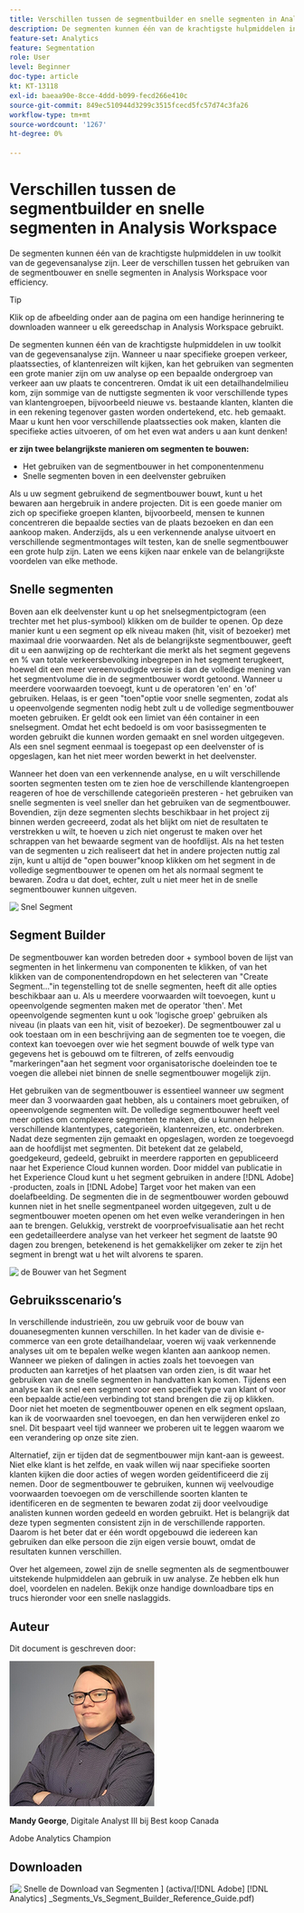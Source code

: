 ```yaml
---
title: Verschillen tussen de segmentbuilder en snelle segmenten in Analysis Workspace
description: De segmenten kunnen één van de krachtigste hulpmiddelen in uw toolkit van de gegevensanalyse zijn. Leer de verschillen tussen het gebruiken van de segmentbouwer en snelle segmenten in Analysis Workspace voor efficiency.
feature-set: Analytics
feature: Segmentation
role: User
level: Beginner
doc-type: article
kt: KT-13118
exl-id: baeaa90e-8cce-4ddd-b099-fecd266e410c
source-git-commit: 849ec510944d3299c3515fcecd5fc57d74c3fa26
workflow-type: tm+mt
source-wordcount: '1267'
ht-degree: 0%

---
```


# Verschillen tussen de segmentbuilder en snelle segmenten in Analysis Workspace

De segmenten kunnen één van de krachtigste hulpmiddelen in uw toolkit van de gegevensanalyse zijn. Leer de verschillen tussen het gebruiken van de segmentbouwer en snelle segmenten in Analysis Workspace voor efficiency.

>[!TIP]
>
> Klik op de afbeelding onder aan de pagina om een handige herinnering te downloaden wanneer u elk gereedschap in Analysis Workspace gebruikt.

De segmenten kunnen één van de krachtigste hulpmiddelen in uw toolkit van de gegevensanalyse zijn. Wanneer u naar specifieke groepen verkeer, plaatssecties, of klantenreizen wilt kijken, kan het gebruiken van segmenten een grote manier zijn om uw analyse op een bepaalde ondergroep van verkeer aan uw plaats te concentreren. Omdat ik uit een detailhandelmilieu kom, zijn sommige van de nuttigste segmenten ik voor verschillende types van klantengroepen, bijvoorbeeld nieuwe vs. bestaande klanten, klanten die in een rekening tegenover gasten worden ondertekend, etc. heb gemaakt. Maar u kunt hen voor verschillende plaatssecties ook maken, klanten die specifieke acties uitvoeren, of om het even wat anders u aan kunt denken!

**er zijn twee belangrijkste manieren om segmenten te bouwen:**

* Het gebruiken van de segmentbouwer in het componentenmenu
* Snelle segmenten boven in een deelvenster gebruiken

Als u uw segment gebruikend de segmentbouwer bouwt, kunt u het bewaren aan hergebruik in andere projecten. Dit is een goede manier om zich op specifieke groepen klanten, bijvoorbeeld, mensen te kunnen concentreren die bepaalde secties van de plaats bezoeken en dan een aankoop maken. Anderzijds, als u een verkennende analyse uitvoert en verschillende segmentmontages wilt testen, kan de snelle segmentbouwer een grote hulp zijn. Laten we eens kijken naar enkele van de belangrijkste voordelen van elke methode.

## Snelle segmenten

Boven aan elk deelvenster kunt u op het snelsegmentpictogram (een trechter met het plus-symbool) klikken om de builder te openen. Op deze manier kunt u een segment op elk niveau maken (hit, visit of bezoeker) met maximaal drie voorwaarden. Net als de belangrijkste segmentbouwer, geeft dit u een aanwijzing op de rechterkant die merkt als het segment gegevens en % van totale verkeersbevolking inbegrepen in het segment terugkeert, hoewel dit een meer vereenvoudigde versie is dan de volledige mening van het segmentvolume die in de segmentbouwer wordt getoond. Wanneer u meerdere voorwaarden toevoegt, kunt u de operatoren &#39;en&#39; en &#39;of&#39; gebruiken. Helaas, is er geen &quot;toen&quot;optie voor snelle segmenten, zodat als u opeenvolgende segmenten nodig hebt zult u de volledige segmentbouwer moeten gebruiken. Er geldt ook een limiet van één container in een snelsegment. Omdat het echt bedoeld is om voor basissegmenten te worden gebruikt die kunnen worden gemaakt en snel worden uitgegeven. Als een snel segment eenmaal is toegepast op een deelvenster of is opgeslagen, kan het niet meer worden bewerkt in het deelvenster.

Wanneer het doen van een verkennende analyse, en u wilt verschillende soorten segmenten testen om te zien hoe de verschillende klantengroepen reageren of hoe de verschillende categorieën presteren - het gebruiken van snelle segmenten is veel sneller dan het gebruiken van de segmentbouwer. Bovendien, zijn deze segmenten slechts beschikbaar in het project zij binnen werden gecreeerd, zodat als het blijkt om niet de resultaten te verstrekken u wilt, te hoeven u zich niet ongerust te maken over het schrappen van het bewaarde segment van de hoofdlijst. Als na het testen van de segmenten u zich realiseert dat het in andere projecten nuttig zal zijn, kunt u altijd de &quot;open bouwer&quot;knoop klikken om het segment in de volledige segmentbouwer te openen om het als normaal segment te bewaren. Zodra u dat doet, echter, zult u niet meer het in de snelle segmentbouwer kunnen uitgeven.

![&#x200B; Snel Segment &#x200B;](assets/quick-segement.png)

## Segment Builder

De segmentbouwer kan worden betreden door + symbool boven de lijst van segmenten in het linkermenu van componenten te klikken, of van het klikken van de componentendropdown en het selecteren van &quot;Create Segment...&quot;in tegenstelling tot de snelle segmenten, heeft dit alle opties beschikbaar aan u. Als u meerdere voorwaarden wilt toevoegen, kunt u opeenvolgende segmenten maken met de operator &#39;then&#39;. Met opeenvolgende segmenten kunt u ook &#39;logische groep&#39; gebruiken als niveau (in plaats van een hit, visit of bezoeker). De segmentbouwer zal u ook toestaan om in een beschrijving aan de segmenten toe te voegen, die context kan toevoegen over wie het segment bouwde of welk type van gegevens het is gebouwd om te filtreren, of zelfs eenvoudig &quot;markeringen&quot;aan het segment voor organisatorische doeleinden toe te voegen die allebei niet binnen de snelle segmentbouwer mogelijk zijn.

Het gebruiken van de segmentbouwer is essentieel wanneer uw segment meer dan 3 voorwaarden gaat hebben, als u containers moet gebruiken, of opeenvolgende segmenten wilt. De volledige segmentbouwer heeft veel meer opties om complexere segmenten te maken, die u kunnen helpen verschillende klantentypes, categorieën, klantenreizen, etc. onderbreken. Nadat deze segmenten zijn gemaakt en opgeslagen, worden ze toegevoegd aan de hoofdlijst met segmenten. Dit betekent dat ze gelabeld, goedgekeurd, gedeeld, gebruikt in meerdere rapporten en gepubliceerd naar het Experience Cloud kunnen worden. Door middel van publicatie in het Experience Cloud kunt u het segment gebruiken in andere [!DNL Adobe] -producten, zoals in [!DNL Adobe] Target voor het maken van een doelafbeelding. De segmenten die in de segmentbouwer worden gebouwd kunnen niet in het snelle segmentpaneel worden uitgegeven, zult u de segmentbouwer moeten openen om het even welke veranderingen in hen aan te brengen. Gelukkig, verstrekt de voorproefvisualisatie aan het recht een gedetailleerdere analyse van het verkeer het segment de laatste 90 dagen zou brengen, betekenend is het gemakkelijker om zeker te zijn het segment in brengt wat u het wilt alvorens te sparen.

![&#x200B; de Bouwer van het Segment &#x200B;](assets/segment-builder-quick.png)

## Gebruiksscenario’s

In verschillende industrieën, zou uw gebruik voor de bouw van douanesegmenten kunnen verschillen. In het kader van de divisie e-commerce van een grote detailhandelaar, voeren wij vaak verkennende analyses uit om te bepalen welke wegen klanten aan aankoop nemen. Wanneer we pieken of dalingen in acties zoals het toevoegen van producten aan karretjes of het plaatsen van orden zien, is dit waar het gebruiken van de snelle segmenten in handvatten kan komen. Tijdens een analyse kan ik snel een segment voor een specifiek type van klant of voor een bepaalde actie/een verbinding tot stand brengen die zij op klikken. Door niet het moeten de segmentbouwer openen en elk segment opslaan, kan ik de voorwaarden snel toevoegen, en dan hen verwijderen enkel zo snel. Dit bespaart veel tijd wanneer we proberen uit te leggen waarom we een verandering op onze site zien.

Alternatief, zijn er tijden dat de segmentbouwer mijn kant-aan is geweest. Niet elke klant is het zelfde, en vaak willen wij naar specifieke soorten klanten kijken die door acties of wegen worden geïdentificeerd die zij nemen. Door de segmentbouwer te gebruiken, kunnen wij veelvoudige voorwaarden toevoegen om de verschillende soorten klanten te identificeren en de segmenten te bewaren zodat zij door veelvoudige analisten kunnen worden gedeeld en worden gebruikt. Het is belangrijk dat deze typen segmenten consistent zijn in de verschillende rapporten. Daarom is het beter dat er één wordt opgebouwd die iedereen kan gebruiken dan elke persoon die zijn eigen versie bouwt, omdat de resultaten kunnen verschillen.

Over het algemeen, zowel zijn de snelle segmenten als de segmentbouwer uitstekende hulpmiddelen aan gebruik in uw analyse. Ze hebben elk hun doel, voordelen en nadelen. Bekijk onze handige downloadbare tips en trucs hieronder voor een snelle naslaggids.

## Auteur

Dit document is geschreven door:

![&#x200B; Mandy George &#x200B;](assets/mandy-george-2.png)

**Mandy George**, Digitale Analyst III bij Best koop Canada

Adobe Analytics Champion

## Downloaden

[![&#x200B; Snelle de Download van Segmenten &#x200B;](assets/quick-segments-download-small.jpg)] (activa/[!DNL Adobe] [!DNL Analytics] _Segments_Vs_Segment_Builder_Reference_Guide.pdf)
